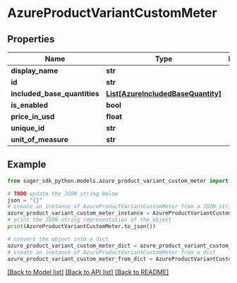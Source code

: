 # AzureProductVariantCustomMeter


## Properties

Name | Type | Description | Notes
------------ | ------------- | ------------- | -------------
**display_name** | **str** |  | [optional] 
**id** | **str** |  | [optional] 
**included_base_quantities** | [**List[AzureIncludedBaseQuantity]**](AzureIncludedBaseQuantity.md) |  | [optional] 
**is_enabled** | **bool** |  | [optional] 
**price_in_usd** | **float** |  | [optional] 
**unique_id** | **str** |  | [optional] 
**unit_of_measure** | **str** |  | [optional] 

## Example

```python
from suger_sdk_python.models.azure_product_variant_custom_meter import AzureProductVariantCustomMeter

# TODO update the JSON string below
json = "{}"
# create an instance of AzureProductVariantCustomMeter from a JSON string
azure_product_variant_custom_meter_instance = AzureProductVariantCustomMeter.from_json(json)
# print the JSON string representation of the object
print(AzureProductVariantCustomMeter.to_json())

# convert the object into a dict
azure_product_variant_custom_meter_dict = azure_product_variant_custom_meter_instance.to_dict()
# create an instance of AzureProductVariantCustomMeter from a dict
azure_product_variant_custom_meter_from_dict = AzureProductVariantCustomMeter.from_dict(azure_product_variant_custom_meter_dict)
```
[[Back to Model list]](../README.md#documentation-for-models) [[Back to API list]](../README.md#documentation-for-api-endpoints) [[Back to README]](../README.md)


